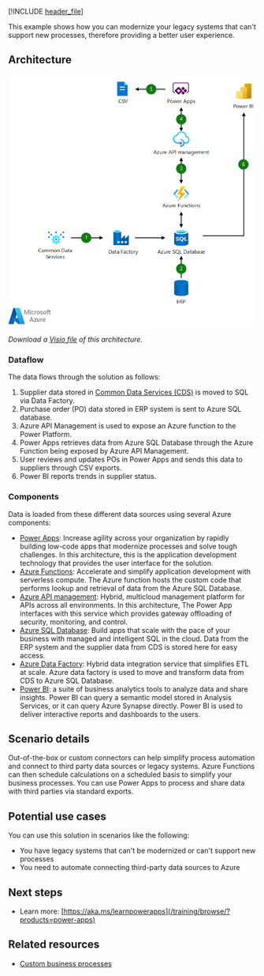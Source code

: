 [!INCLUDE [header_file](../../../includes/sol-idea-header.md)]

This example shows how you can modernize your legacy systems that can't support new processes, therefore providing a better user experience.

## Architecture

![Architecture shows data from CDS to SQL via Data Factory and from ERP to SQL. Power Apps gets data, sends via CSV, Power BI shows trends.](../media/lob.png)

*Download a [Visio file](https://arch-center.azureedge.net/lob.vsdx) of this architecture.*

### Dataflow

The data flows through the solution as follows:

1. Supplier data stored in [Common Data Services (CDS)](https://learn.microsoft.com/en-us/business-applications-release-notes/april18/common-data-service-apps/) is moved to SQL via Data Factory.
1. Purchase order (PO) data stored in ERP system is sent to Azure SQL database.
1. Azure API Management is used to expose an Azure function to the Power Platform.
1. Power Apps retrieves data from Azure SQL Database through the Azure Function being exposed by Azure API Management.
1. User reviews and updates POs in Power Apps and sends this data to suppliers through CSV exports.
1. Power BI reports trends in supplier status.

### Components

Data is loaded from these different data sources using several Azure components:

- [Power Apps](/power-apps/): Increase agility across your organization by rapidly building low-code apps that modernize processes and solve tough challenges. In this architecture, this is the application development technology that provides the user interface for the solution.
- [Azure Functions](https://azure.microsoft.com/services/functions): Accelerate and simplify application development with serverless compute. The Azure function hosts the custom code that performs lookup and retrieval of data from the Azure SQL Database.
- [Azure API management](/azure/api-management/api-management-key-concepts): Hybrid, multicloud management platform for APIs across all environments.  In this architecture, The Power App interfaces with this service which provides gateway offloading of security, monitoring, and control.
- [Azure SQL Database](https://azure.microsoft.com/services/sql-database): Build apps that scale with the pace of your business with managed and intelligent SQL in the cloud. Data from the ERP system and the supplier data from CDS is stored here for easy access.
- [Azure Data Factory](https://azure.microsoft.com/services/data-factory): Hybrid data integration service that simplifies ETL at scale. Azure data factory is used to move and transform data from CDS to Azure SQL Database.
- [Power BI](/power-bi): a suite of business analytics tools to analyze data and share insights. Power BI can query a semantic model stored in Analysis Services, or it can query Azure Synapse directly.  Power BI is used to deliver interactive reports and dashboards to the users.

## Scenario details

Out-of-the-box or custom connectors can help simplify process automation and connect to third party data sources or legacy systems. Azure Functions can then schedule calculations on a scheduled basis to simplify your business processes. You can use Power Apps to process and share data with third parties via standard exports.

## Potential use cases

You can use this solution in scenarios like the following:

- You have legacy systems that can't be modernized or can't support new processes
- You need to automate connecting third-party data sources to Azure

## Next steps

- Learn more: [https://aka.ms/learnpowerapps](/training/browse/?products=power-apps)

## Related resources

- [Custom business processes](../../solution-ideas/articles/custom-business-processes.yml)
